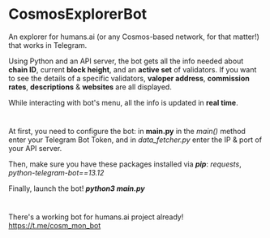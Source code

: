 # CosmosExplorerBot
An explorer for humans.ai (or any Cosmos-based network, for that matter!) that works in Telegram.

Using Python and an API server, the bot gets all the info needed about **chain ID**, current **block height**, and an **active set** of validators.
If you want to see the details of a specific validators, **valoper address**, **commission rates**, **descriptions** & **websites** are all displayed.

While interacting with bot's menu, all the info is updated in **real time**.

#

At first, you need to configure the bot: in **main.py** in the *main()* method enter your Telegram Bot Token, and in *data_fetcher.py* enter the IP & port of your API server.

Then, make sure you have these packages installed via ***pip***: *requests*, *python-telegram-bot==13.12*

Finally, launch the bot!
***python3 main.py***

#

There's a working bot for humans.ai project already!
https://t.me/cosm_mon_bot
